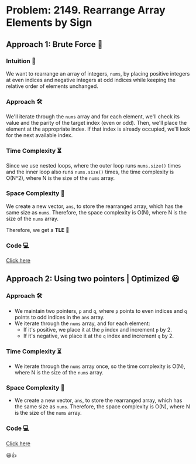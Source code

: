 
# Problem: 2149. Rearrange Array Elements by Sign

## Approach 1: Brute Force 🧐

### Intuition 🤔
We want to rearrange an array of integers, `nums`, by placing positive integers at even indices and negative integers at odd indices while keeping the relative order of elements unchanged.

### Approach 🛠️
We'll iterate through the `nums` array and for each element, we'll check its value and the parity of the target index (even or odd). 
Then, we'll place the element at the appropriate index. If that index is already occupied, we'll look for the next available index.

### Time Complexity ⏳
Since we use nested loops, where the outer loop runs `nums.size()` times and the inner loop also runs `nums.size()` times, the time complexity is O(N^2), where N is the size of the `nums` array.

### Space Complexity 🚀
We create a new vector, `ans`, to store the rearranged array, which has the same size as `nums`. Therefore, the space complexity is O(N), where N is the size of the `nums` array.



Therefore, we get a **TLE** 🥲

### Code 💻
<a href="https://github.com/ayushichoudhary-19/3MonthDSA/blob/main/Arrays/Medium/2149.%20Rearrange%20Array%20Elements%20by%20Sign/1249-Approach1.cpp"> Click here </a>

## Approach 2: Using two pointers | Optimized 😃

### Approach 🛠️
- We maintain two pointers, `p` and `q`, where `p` points to even indices and `q` points to odd indices in the `ans` array.
- We iterate through the `nums` array, and for each element:
  - If it's positive, we place it at the `p` index and increment `p` by 2.
  - If it's negative, we place it at the `q` index and increment `q` by 2.

### Time Complexity ⏳
- We iterate through the `nums` array once, so the time complexity is O(N), where N is the size of the `nums` array.

### Space Complexity 🚀
- We create a new vector, `ans`, to store the rearranged array, which has the same size as `nums`. Therefore, the space complexity is O(N), where N is the size of the `nums` array.

### Code 💻
<a href="https://github.com/ayushichoudhary-19/3MonthDSA/blob/main/Arrays/Medium/2149.%20Rearrange%20Array%20Elements%20by%20Sign/1249-Approach2.cpp"> Click here </a>

😃👍
